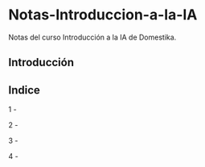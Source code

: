 # Notas-Introduccion-a-la-IA

Notas del curso Introducción a la IA de Domestika.


## Introducción

## Indice

1 - 

2 - 

3 -

4 - 


